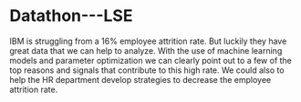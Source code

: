 # Datathon---LSE
IBM is struggling from a 16% employee attrition rate. But luckily they have great data that we can help to analyze. With the use of machine learning models and parameter optimization we can clearly point out to a few of the top reasons and signals that contribute to this high rate. We could also to help the HR department develop strategies to decrease the employee attrition rate.
